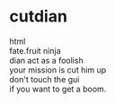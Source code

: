 # cutdian
html
<br>fate.fruit ninja
<br>dian act as a foolish
<br>your mission is cut him up
<br>don't touch the gui
<br>if you want to get a boom.

